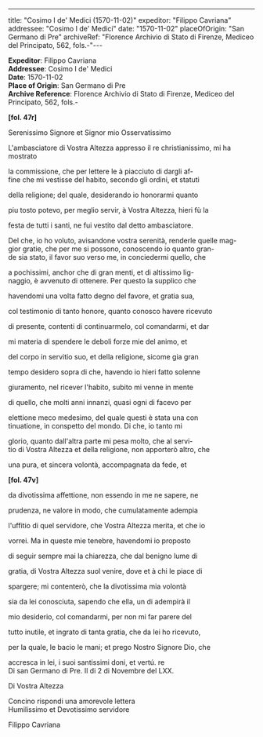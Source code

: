 ---
title: "Cosimo I de' Medici (1570-11-02)"
expeditor: "Filippo Cavriana"
addressee: "Cosimo I de' Medici"
date: "1570-11-02"
placeOfOrigin: "San Germano di Pre"
archiveRef: "Florence Archivio di Stato di Firenze, Mediceo del Principato, 562, fols.-"---

**Expeditor**: Filippo Cavriana  
**Addressee**: Cosimo I de' Medici  
**Date**: 1570-11-02  
**Place of Origin**: San Germano di Pre  
**Archive Reference**: Florence Archivio di Stato di Firenze, Mediceo del Principato, 562, fols.-  


**[fol. 47r]**

  
Serenissimo Signore et Signor mio Osservatissimo

  
L'ambasciatore di Vostra Altezza appresso il re christianissimo, mi ha mostrato
            
la commissione, che per lettere le à piacciuto di dargli af-  
fine che mi vestisse del habito, secondo gli ordini, et statuti
            
della religione; del quale, desiderando io honorarmi quanto
            
piu tosto potevo, per meglio servir, à Vostra Altezza, hieri fù la
            
festa de tutti i santi, ne fui vestito dal detto ambasciatore.
            
Del che, io ho voluto, avisandone vostra serenità, renderle quelle mag-  
gior gratie, che per me si possono, conoscendo io quanto gran-  
de sia stato, il favor suo verso me, in conciedermi quello, che
            
a pochissimi, anchor che di gran menti, et di altissimo lig-  
naggio, è avvenuto di ottenere. Per questo la supplico  che
            
havendomi una volta fatto degno del favore, et gratia sua,
            
col testimonio di tanto honore, quanto conosco havere ricevuto
            
di presente, contenti di continuarmelo, col comandarmi, et dar
            
mi materia di spendere le deboli forze mie del animo, et
            
del corpo in servitio suo, et della religione, sicome gia gran
            
tempo desidero sopra di che, havendo io hieri fatto solenne
            
giuramento, nel ricever l'habito, subito mi venne in mente
            
di quello, che molti anni innanzi, quasi ogni di facevo per
            
elettione meco medesimo, del quale questi è stata una con   
tinuatione, in conspetto del mondo. Di che, io tanto mi
            
glorio, quanto dall'altra parte mi pesa molto, che al servi-  
tio di Vostra Altezza  et della religione, non  apporterò altro, che
            
una pura, et sincera volontà, accompagnata da fede, et
        


**[fol. 47v]**

  
da divotissima affettione, non  essendo in me ne sapere, ne
            
prudenza, ne valore in modo, che cumulatamente adempia
            
l'uffitio di quel servidore, che Vostra Altezza  merita, et che io
            
vorrei. Ma in queste mie tenebre, havendomi io proposto
            
di seguir sempre mai la chiarezza, che dal benigno lume di
            
gratia, di Vostra Altezza  suol venire, dove et à chi le piace di
            
spargere; mi contenterò, che la divotissima mia volontà
            
sia da lei conosciuta, sapendo che ella, un di adempirà il
            
mio desiderio, col comandarmi, per non mi far parere del
            
tutto inutile, et ingrato di tanta gratia, che da lei ho ricevuto,
            
per la quale, le bacio le mani; et prego Nostro Signore  Dio, che
            
accresca in lei, i suoi santissimi doni, et vertú. re  
Di san Germano di Pre. Il di 2 di Novembre del LXX.
        

  
Di Vostra Altezza

Concino rispondi una amorevole lettera  
Humilissimo et Devotissimo servidore
            
Filippo Cavriana

